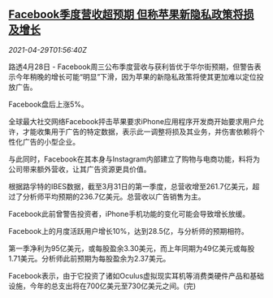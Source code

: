 <!--1619661662000-->
[Facebook季度营收超预期 但称苹果新隐私政策将损及增长](https://cn.reuters.com/article/facebook-res-apple-privacy-0429-idCNKBS2CG056)
------

<div><i>2021-04-29T01:56:40Z</i></div><p>路透4月28日 - Facebook周三公布季度营收与获利皆优于华尔街预期，但警告表示今年稍晚的增长可能“明显”下滑，因为苹果的新隐私政策将使其更加难以定位投放广告。</p><p>Facebook盘后上涨5%。</p><p>全球最大社交网络Facebook抨击苹果要求iPhone应用程序开发商开始要求用户允许，才能收集用于广告的特定数据，表示此一调整将损及其业务，并伤害依赖将个性化广告的小型企业。</p><p>与此同时，Facebook在其本身与Instagram内部建立了购物与电商功能，料将为公司带来额外营收，让其广告资源更具价值。</p><p>根据路孚特的IBES数据，截至3月31日的第一季度，总营收增至261.7亿美元，超过了分析师平均预期的236.7亿美元。总营收以广告销售为主。</p><p>Facebook此前曾警告投资者，iPhone手机功能的变化可能会导致增长放缓。</p><p>Facebook上的月度活跃用户增长10%，达到28.5亿，与分析师的预期相符。</p><p>第一季净利为95亿美元，或每股盈余3.30美元，而上年同期为49亿美元或每股1.71美元。分析师此前预期为每股盈余为2.37美元。</p><p>Facebook表示，由于它投资了诸如Oculus虚拟现实耳机等消费类硬件产品和基础设施，今年的总支出将在700亿美元至730亿美元之间。(完)</p>
